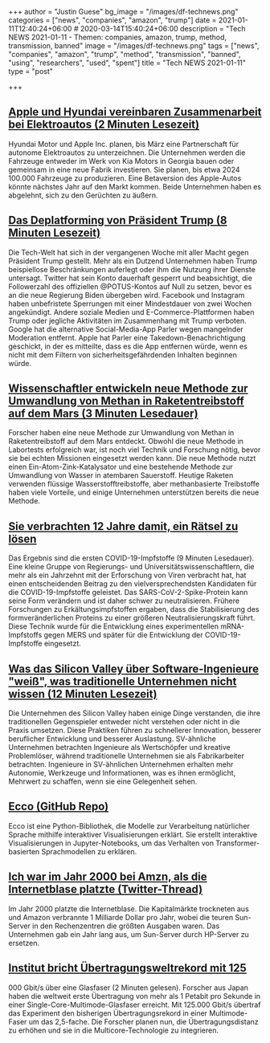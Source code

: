 +++
author = "Justin Guese"
bg_image = "/images/df-technews.png"
categories = ["news", "companies", "amazon", "trump"]
date = 2021-01-11T12:40:24+06:00 # 2020-03-14T15:40:24+06:00
description = "Tech NEWS 2021-01-11 - Themen: companies, amazon, trump, method, transmission, banned"
image = "/images/df-technews.png"
tags = ["news", "companies", "amazon", "trump", "method", "transmission", "banned", "using", "researchers", "used", "spent"]
title = "Tech NEWS 2021-01-11"
type = "post"

+++

## [Apple und Hyundai vereinbaren Zusammenarbeit bei Elektroautos (2 Minuten Lesezeit)](https://www.reuters.com/article/uk-hyundai-motor-apple-idUSKBN29F0C1/1/01000176f121661f-6110b0d8-451d-4330-ae3c-529f1565d53a-000000/pgzUrMzfIBvWEdOZm1WDo1MyirUTayZGqEBRZzxteRI=175)

 Hyundai Motor und Apple Inc. planen, bis März eine Partnerschaft für autonome Elektroautos zu unterzeichnen. Die Unternehmen werden die Fahrzeuge entweder im Werk von Kia Motors in Georgia bauen oder gemeinsam in eine neue Fabrik investieren. Sie planen, bis etwa 2024 100.000 Fahrzeuge zu produzieren. Eine Betaversion des Apple-Autos könnte nächstes Jahr auf den Markt kommen. Beide Unternehmen haben es abgelehnt, sich zu den Gerüchten zu äußern.

## [Das Deplatforming von Präsident Trump (8 Minuten Lesezeit)](https://techcrunch.com/2021/01/09/the-deplatforming-of-a-president//1/01000176f121661f-6110b0d8-451d-4330-ae3c-529f1565d53a-000000/3I-TOItB7sw3uAUorQV_43MwGuIe4Vet7Ni77zgOLOc=175)

 Die Tech-Welt hat sich in der vergangenen Woche mit aller Macht gegen Präsident Trump gestellt. Mehr als ein Dutzend Unternehmen haben Trump beispiellose Beschränkungen auferlegt oder ihm die Nutzung ihrer Dienste untersagt. Twitter hat sein Konto dauerhaft gesperrt und beabsichtigt, die Followerzahl des offiziellen @POTUS-Kontos auf Null zu setzen, bevor es an die neue Regierung Biden übergeben wird. Facebook und Instagram haben unbefristete Sperrungen mit einer Mindestdauer von zwei Wochen angekündigt. Andere soziale Medien und E-Commerce-Plattformen haben Trump oder jegliche Aktivitäten im Zusammenhang mit Trump verboten. Google hat die alternative Social-Media-App Parler wegen mangelnder Moderation entfernt. Apple hat Parler eine Takedown-Benachrichtigung geschickt, in der es mitteilte, dass es die App entfernen würde, wenn es nicht mit dem Filtern von sicherheitsgefährdenden Inhalten beginnen würde.

## [Wissenschaftler entwickeln neue Methode zur Umwandlung von Methan in Raketentreibstoff auf dem Mars (3 Minuten Lesedauer)](https://interestingengineering.com/scientists-create-new-way-to-convert-methane-into-rocket-fuel-on-mars/1/01000176f121661f-6110b0d8-451d-4330-ae3c-529f1565d53a-000000/r8eWwz9Rm7UlQv3jnBYHCeGdi6Z1nVK0Dey5KvFtlo8=175)

 Forscher haben eine neue Methode zur Umwandlung von Methan in Raketentreibstoff auf dem Mars entdeckt. Obwohl die neue Methode in Labortests erfolgreich war, ist noch viel Technik und Forschung nötig, bevor sie bei echten Missionen eingesetzt werden kann. Die neue Methode nutzt einen Ein-Atom-Zink-Katalysator und eine bestehende Methode zur Umwandlung von Wasser in atembaren Sauerstoff. Heutige Raketen verwenden flüssige Wasserstofftreibstoffe, aber methanbasierte Treibstoffe haben viele Vorteile, und einige Unternehmen unterstützen bereits die neue Methode.

## [Sie verbrachten 12 Jahre damit, ein Rätsel zu lösen](https://www.nationalgeographic.com/science/2020/12/these-scientists-spent-twelve-years-solving-puzzle-yielded-coronavirus-vaccines//1/01000176f121661f-6110b0d8-451d-4330-ae3c-529f1565d53a-000000/h7EThla81eIzbu_mw_k8UlyRB1iNnuSYjmVNIbO9tYs=175)

 Das Ergebnis sind die ersten COVID-19-Impfstoffe (9 Minuten Lesedauer). Eine kleine Gruppe von Regierungs- und Universitätswissenschaftlern, die mehr als ein Jahrzehnt mit der Erforschung von Viren verbracht hat, hat einen entscheidenden Beitrag zu den vielversprechendsten Kandidaten für die COVID-19-Impfstoffe geleistet. Das SARS-CoV-2-Spike-Protein kann seine Form verändern und ist daher schwer zu neutralisieren. Frühere Forschungen zu Erkältungsimpfstoffen ergaben, dass die Stabilisierung des formveränderlichen Proteins zu einer größeren Neutralisierungskraft führt. Diese Technik wurde für die Entwicklung eines experimentellen mRNA-Impfstoffs gegen MERS und später für die Entwicklung der COVID-19-Impfstoffe eingesetzt.

## [Was das Silicon Valley über Software-Ingenieure "weiß", was traditionelle Unternehmen nicht wissen (12 Minuten Lesezeit)](https://blog.pragmaticengineer.com/what-silicon-valley-gets-right-on-software-engineers//1/01000176f121661f-6110b0d8-451d-4330-ae3c-529f1565d53a-000000/uIA8fPDk6Qkd5MVteWvIKopHRP2bflOVMEhTEAKVMFA=175)

 Die Unternehmen des Silicon Valley haben einige Dinge verstanden, die ihre traditionellen Gegenspieler entweder nicht verstehen oder nicht in die Praxis umsetzen. Diese Praktiken führen zu schnellerer Innovation, besserer beruflicher Entwicklung und besserer Auslastung. SV-ähnliche Unternehmen betrachten Ingenieure als Wertschöpfer und kreative Problemlöser, während traditionelle Unternehmen sie als Fabrikarbeiter betrachten. Ingenieure in SV-ähnlichen Unternehmen erhalten mehr Autonomie, Werkzeuge und Informationen, was es ihnen ermöglicht, Mehrwert zu schaffen, wenn sie eine Gelegenheit sehen.

## [Ecco (GitHub Repo)](https://github.com/jalammar/ecco/1/01000176f121661f-6110b0d8-451d-4330-ae3c-529f1565d53a-000000/b2pfELxGwv1tNIsv0AGi2uwIgn34oTmKcfd9uvKaBDQ=175)

 Ecco ist eine Python-Bibliothek, die Modelle zur Verarbeitung natürlicher Sprache mithilfe interaktiver Visualisierungen erklärt. Sie erstellt interaktive Visualisierungen in Jupyter-Notebooks, um das Verhalten von Transformer-basierten Sprachmodellen zu erklären.

## [Ich war im Jahr 2000 bei Amzn, als die Internetblase platzte (Twitter-Thread)](https://twitter.com/danrose999/status/1347677573900242944/1/01000176f121661f-6110b0d8-451d-4330-ae3c-529f1565d53a-000000/g6lepbCHsLoICHoBqyn1gzRAMV6fENeF9gmU-FSMZHs=175)

 Im Jahr 2000 platzte die Internetblase. Die Kapitalmärkte trockneten aus und Amazon verbrannte 1 Milliarde Dollar pro Jahr, wobei die teuren Sun-Server in den Rechenzentren die größten Ausgaben waren. Das Unternehmen gab ein Jahr lang aus, um Sun-Server durch HP-Server zu ersetzen.

## [Institut bricht Übertragungsweltrekord mit 125](https://interestingengineering.com/institute-breaks-transmission-world-record-with-125000-gbps-using-an-optical-fiber/1/01000176f121661f-6110b0d8-451d-4330-ae3c-529f1565d53a-000000/6vqKC6YoUUwUdBaNVfTmhDx7mvaNKLSZ1m4iWkBRgO4=175)

000 Gbit/s über eine Glasfaser (2 Minuten gelesen). Forscher aus Japan haben die weltweit erste Übertragung von mehr als 1 Petabit pro Sekunde in einer Single-Core-Multimode-Glasfaser erreicht. Mit 125.000 Gbit/s übertraf das Experiment den bisherigen Übertragungsrekord in einer Multimode-Faser um das 2,5-fache. Die Forscher planen nun, die Übertragungsdistanz zu erhöhen und sie in die Multicore-Technologie zu integrieren.

